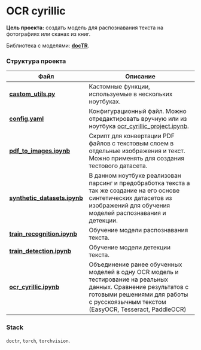 # OCR cyrillic

**Цель проекта:** создать модель для распознавания текста на фотографиях или сканах из книг.

Библиотека с моделями: **[docTR](https://github.com/mindee/doctr)**.

### Структура проекта
| Файл | Описание |
| --- | --- |
| **[castom_utils.py](castom_utils.py)** | Кастомные функции, используемые в нескольких ноутбуках. |
| **[config.yaml](config.yaml)** | Конфигурационный файл. Можно отредактировать вручную или из ноутбука [ocr_cyrillic_project.ipynb](ocr_cyrillic_project.ipynb). |
| **[pdf_to_images.ipynb](pdf_to_images.ipynb)** | Скрипт для конвертации PDF файлов с текстовым слоем в отдельные изображения и текст. Можно применять для создания тестового датасета. |
| **[synthetic_datasets.ipynb](synthetic_datasets.ipynb)** | В данном ноутбуке реализован парсинг и предобработка текста а так же создание на его основе синтетических датасетов из изображений для обучения моделей распознавания и детекции. |
| **[train_recognition.ipynb](train_recognition.ipynb)** | Обучение модели распознавания текста. |
| **[train_detection.ipynb](train_detection.ipynb)** | Обучение модели детекции текста. |
| **[ocr_cyrillic.ipynb](ocr_cyrillic.ipynb)** | Объединение ранее обученных моделей в одну OCR модель и тестирование на реальных данных. Сравнение результатов с готовыми решениями для работы с русскоязычным текстом (EasyOCR, Tesseract, PaddleOCR)|


### Stack
`doctr`, `torch`, `torchvision`.